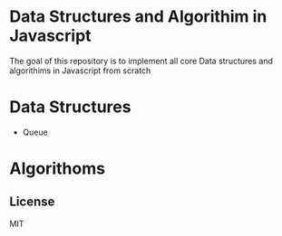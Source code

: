 # Data Structures and Algorithim in  Javascript

The goal of this repository is to implement all core Data structures and algorithims in Javascript from scratch

# Data Structures
 * Queue

# Algorithoms

License
----

MIT
